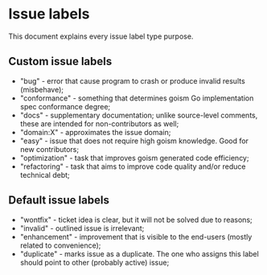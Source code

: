 # Issue labels

This document explains every issue label type purpose.

## Custom issue labels

* "bug" - error that cause program to crash or produce invalid results (misbehave);
* "conformance" - something that determines goism Go implementation spec conformance degree;
* "docs" - supplementary documentation; unlike source-level comments, these are intended for non-contributors as well;
* "domain:X" - approximates the issue domain;
* "easy" - issue that does not require high goism knowledge. Good for new contributors;
* "optimization" - task that improves goism generated code efficiency;
* "refactoring" - task that aims to improve code quality and/or reduce technical debt;

## Default issue labels

* "wontfix" - ticket idea is clear, but it will not be solved due to reasons;
* "invalid" - outlined issue is irrelevant;
* "enhancement" - improvement that is visible to the end-users (mostly related to convenience);
* "duplicate" - marks issue as a duplicate. The one who assigns this label should point to other (probably active) issue;

